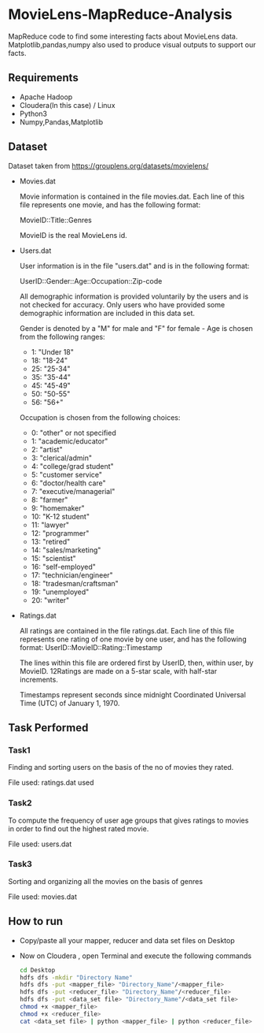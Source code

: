# MovieLens-MapReduce-Analysis
MapReduce code to find some interesting facts about MovieLens data. Matplotlib,pandas,numpy also used to produce visual outputs to support our facts.
## Requirements
* Apache Hadoop
* Cloudera(In this case) / Linux
* Python3
* Numpy,Pandas,Matplotlib

## Dataset
Dataset taken from https://grouplens.org/datasets/movielens/
* Movies.dat

     Movie information is contained in the file movies.dat. Each line of this file represents one movie, and has the following format: 

     MovieID::Title::Genres

     MovieID is the real MovieLens id.

* Users.dat

    User information is in the file "users.dat" and is in the following format: 

    UserID::Gender::Age::Occupation::Zip-code


    All demographic information is provided voluntarily by the users and is not checked for accuracy. Only users who have provided some demographic information are included in this data set.

    Gender is denoted by a "M" for male and "F" for female - Age is chosen from the following ranges:
    * 1: "Under 18" 
    * 18: "18-24" 
    * 25: "25-34" 
    * 35: "35-44" 
    * 45: "45-49" 
    * 50: "50-55" 
    * 56: "56+"
    
    
    Occupation is chosen from the following choices:
    * 0: "other" or not specified 
    * 1: "academic/educator" 
    * 2: "artist" 
    * 3: "clerical/admin" 
    * 4: "college/grad student" 
    * 5: "customer service" 
    * 6: "doctor/health care" 
    * 7: "executive/managerial" 
    * 8: "farmer" 
    * 9: "homemaker" 
    * 10: "K-12 student" 
    * 11: "lawyer" 
    * 12: "programmer" 
    * 13: "retired" 
    * 14: "sales/marketing" 
    * 15: "scientist"
    * 16: "self-employed" 
    * 17: "technician/engineer" 
    * 18: "tradesman/craftsman" 
    * 19: "unemployed" 
    * 20: "writer"

* Ratings.dat

    All ratings are contained in the file ratings.dat. Each line of this file represents one rating of one movie by one user, and has the following format: UserID::MovieID::Rating::Timestamp
    
    The lines within this file are ordered first by UserID, then, within user, by MovieID. 12Ratings are made on a 5-star scale, with half-star increments.
    
    Timestamps represent seconds since midnight Coordinated Universal Time (UTC) of January 1, 1970.

## Task Performed
### Task1
Finding and sorting users on the basis of the no of movies they rated.

File used: ratings.dat used

### Task2
To compute the frequency of user age groups that gives ratings to movies in order to find out the highest rated movie.

File used: users.dat
### Task3
Sorting and organizing all the movies on the basis of genres

File used: movies.dat

## How to run 

* Copy/paste all your mapper, reducer and data set files on Desktop
* Now on Cloudera , open Terminal and execute the following commands

    ```bash
    cd Desktop
    hdfs dfs -mkdir "Directory Name"
    hdfs dfs -put <mapper_file> "Directory_Name"/<mapper_file>
    hdfs dfs -put <reducer_file> "Directory_Name"/<reducer_file>
    hdfs dfs -put <data_set file> "Directory_Name"/<data_set file>
    chmod +x <mapper_file> 
    chmod +x <reducer_file> 
    cat <data_set file> | python <mapper_file> | python <reducer_file>
    ```
    


